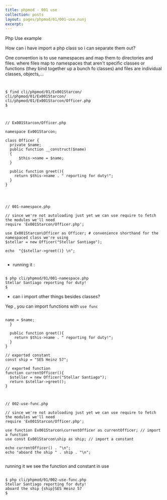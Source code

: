 ```yaml
---
title: phpmod - 001 use
collection: posts
layout: pages/phpmod/01/001-use.nunj
excerpt:
---
```


Php Use example

How can i have import a php class so i can separate them out?

One convention is to use namespaces and map them to directories and files. where files map to namespaces that aren't specific classes or functions (they bind together up a bunch fo classes) and files are individual classes, objects,...

<pre><code class="language-bash">

$ find cli/phpmod/01/Ex001Starcon/
cli/phpmod/01/Ex001Starcon/
cli/phpmod/01/Ex001Starcon/Officer.php
$
</code></pre>


<pre><code class="language-php">

// Ex001Starcon/Officer.php

namespace Ex001Starcon;

class Officer {
  private $name;
  public function __construct($name)
  {
      $this->name = $name;
  }

  public function greet(){
    return $this->name . " reporting for duty!";
  }
}

</code></pre>


<pre><code class="language-php">

// 001-namespace.php

// since we're not autoloading just yet we can use require to fetch the modules we'll need
require 'Ex001Starcon/Officer.php';

use Ex001Starcon\Officer as Officer; # convenience shorthand for the namespaced class we're using
$stellar = new Officer("Stellar Santiago");

echo  "{$stellar->greet()} \n";

</code></pre>

* running it :

<pre><code class="language-php">
$ php cli/phpmod/01/001-namespace.php
Stellar Santiago reporting for duty!
$
</code></pre>


* can i import other things besides classes?

Yep , you can import functions with `use func`


<pre><code class="language-js">
<?php
// Ex001Starcon/Officer.php

namespace Ex001Starcon;

class Officer {
  private $name;
  public function __construct($name)
  {
      $this->name = $name;
  }

  public function greet(){
    return $this->name . " reporting for duty!";
  }
}

// exported constant
const ship = "SES Heinz 57";

// exported function
function currentOfficer(){
  $stellar = new Officer("Stellar Santiago");
  return $stellar->greet();
}

</code></pre>

<pre><code class="language-js">
// 002-use-func.php

// since we're not autoloading just yet we can use require to fetch the modules we'll need
require 'Ex001Starcon/Officer.php';

use function Ex001Starcon\currentOfficer as currentOfficer; // import a function
use const Ex001Starcon\ship as ship; // import a constant

echo currentOfficer() . "\n";
echo "aboard the ship " . ship . "\n";

</code></pre>

running it  we see the function and constant in use 
<pre><code class="language-bash">
$ php cli/phpmod/01/002-use-func.php
Stellar Santiago reporting for duty!
aboard the ship {ship}SES Heinz 57
$

</code></pre>

<!---
<pre><code class="language-js">

</code></pre>
--->
